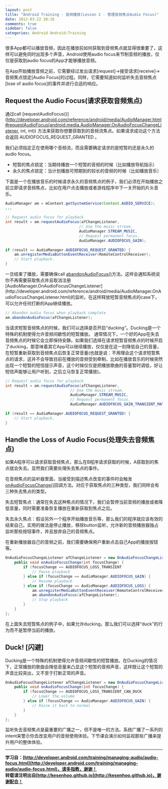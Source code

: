 ```yaml
---
layout: post
title: "Android Training - 音频播放(Lesson 2 - 管理音频焦点Audio Focus)"
date: 2012-03-22 20:16
comments: true
sidebar: false
categories: Android Android:Training
---
```


很多App都可以播放音频，因此在播放前如何获取到音频焦点就显得很重要了，这样可以避免同时出现多个声音，Android使用audio focus来节制音频的播放，仅仅是获取到audio focus的App才能够播放音频。

在App开始播放音频之前，它需要经过发出请求[request]->接受请求[receive]->音频焦点锁定[Audio Focus]的过程。同样，它需要知道如何监听失去音频焦点[lose of audio focus]的事件并进行合适的响应。

<!-- more -->

## Request the Audio Focus(请求获取音频焦点)
通过call [requestAudioFocus()](http://developer.android.com/reference/android/media/AudioManager.html#requestAudioFocus(android.media.AudioManager.OnAudioFocusChangeListener, int, int)) 方法来获取你想要获取到的音频流焦点。如果请求成功这个方法会返回 AUDIOFOCUS_REQUEST_GRANTED 。

我们必须指定正在使用哪个音频流，而且需要确定请求的是短暂的还是永久的audio focus。

* 短暂的焦点锁定：当期待播放一个短暂的音频的时候（比如播放导航指示）
* 永久的焦点锁定：当计划播放可预期到的较长的音频的时候（比如播放音乐）

下面是一个在播放音乐的时候请求永久的音频焦点的例子，我们必须在开始播放之前立即请求音频焦点，比如在用户点击播放或者游戏程序中下一关开始的片头音乐。
```java
AudioManager am = mContext.getSystemService(Context.AUDIO_SERVICE);  
...  
  
// Request audio focus for playback  
int result = am.requestAudioFocus(afChangeListener,  
                                 // Use the music stream.  
                                 AudioManager.STREAM_MUSIC,  
                                 // Request permanent focus.  
                                 AudioManager.AUDIOFOCUS_GAIN);  
     
if (result == AudioManager.AUDIOFOCUS_REQUEST_GRANTED) {  
    am.unregisterMediaButtonEventReceiver(RemoteControlReceiver);  
    // Start playback.  
}  
```
一旦结束了播放，需要确保call [abandonAudioFocus()](http://developer.android.com/reference/android/media/AudioManager.html#abandonAudioFocus(android.media.AudioManager.OnAudioFocusChangeListener))方法。这样会通知系统说你不再需要获取焦点并且取消注册[AudioManager.OnAudioFocusChangeListener](http://developer.android.com/reference/android/media/AudioManager.OnAudioFocusChangeListener.html)的监听。在这样释放短暂音频焦点的case下，可以允许任何打断的App继续播放。
```java
// Abandon audio focus when playback complete      
am.abandonAudioFocus(afChangeListener);  
```
当请求短暂音频焦点的时候，我们可以选择是否开启“ducking”。Ducking是一个特殊的机制使得允许音频间歇性的短暂播放。
通常情况下，一个好的App在失去音频焦点的时候它会立即保持安静。如果我们选择在请求短暂音频焦点的时候开启了ducking，那意味着其它App可以继续播放，仅仅是在这一刻降低自己的音量，在短暂重新获取到音频焦点后恢复正常音量(也就是说：不用理会这个请求短暂焦点的请求，这并不会导致目前在播放的音频受到牵制，比如在播放音乐的时候突然出现一个短暂的短信提示声音，这个时候仅仅是把播放歌曲的音量暂时调低，好让短信声能够让用户听到，之后立马恢复正常播放)。
```java
// Request audio focus for playback  
int result = am.requestAudioFocus(afChangeListener,  
                             // Use the music stream.  
                             AudioManager.STREAM_MUSIC,  
                             // Request permanent focus.  
                             AudioManager.AUDIOFOCUS_GAIN_TRANSIENT_MAY_DUCK);  
     
if (result == AudioManager.AUDIOFOCUS_REQUEST_GRANTED) {  
    // Start playback.  
}  
```

## Handle the Loss of Audio Focus(处理失去音频焦点)
如果A程序可以请求获取音频焦点，那么在B程序请求获取的时候，A获取到的焦点就会失去。显然我们需要处理失去焦点的事件。

在音频焦点的监听器里面，当接受到描述焦点改变的事件时会触发[onAudioFocusChange()](http://developer.android.com/reference/android/media/AudioManager.OnAudioFocusChangeListener.html#onAudioFocusChange(int))回调方法。对应于获取焦点的三种类型，我们同样会有三种失去焦点的类型。

失去短暂焦点：通常在失去这种焦点的情况下，我们会暂停当前音频的播放或者降低音量，同时需要准备恢复播放在重新获取到焦点之后。

失去永久焦点：假设另外一个程序开始播放音乐等，那么我们的程序就应该有效的结束自己。实用的做法是停止播放，移除button监听，允许新的音频播放器独占监听那些按钮事件，并且放弃自己的音频焦点。

在重新播放器自己的音频之前，我们需要确保用户重新点击自己App的播放按钮等。
```java
OnAudioFocusChangeListener afChangeListener = new OnAudioFocusChangeListener() {  
    public void onAudioFocusChange(int focusChange) {  
        if (focusChange == AUDIOFOCUS_LOSS_TRANSIENT  
            // Pause playback  
        } else if (focusChange == AudioManager.AUDIOFOCUS_GAIN) {  
            // Resume playback   
        } else if (focusChange == AudioManager.AUDIOFOCUS_LOSS) {  
            am.unregisterMediaButtonEventReceiver(RemoteControlReceiver);  
            am.abandonAudioFocus(afChangeListener);  
            // Stop playback  
        }  
    }  
};  
```
在上面失去短暂焦点的例子中，如果允许ducking，那么我们可以选择“duck”的行为而不是暂停当前的播放。

## Duck! [闪避]
Ducking是一个特殊的机制使得允许音频间歇性的短暂播放。在Ducking的情况下，正常播放的歌曲会降低音量来凸显这个短暂的音频声音，这样既让这个短暂的声音比较突出，又不至于打断正常的声音。
```java
OnAudioFocusChangeListener afChangeListener = new OnAudioFocusChangeListener() {  
    public void onAudioFocusChange(int focusChange) {  
        if (focusChange == AUDIOFOCUS_LOSS_TRANSIENT_CAN_DUCK  
            // Lower the volume  
        } else if (focusChange == AudioManager.AUDIOFOCUS_GAIN) {  
            // Raise it back to normal  
        }  
    }  
};  
```
监听失去音频焦点是最重要的广播之一，但不是唯一的方法。系统广播了一系列的intent来警示你去改变用户的音频使用体验。下节课会演示如何监视那些广播来提升用户的整体体验。

***
**学习自：[http://developer.android.com/training/managing-audio/audio-focus.html](http://developer.android.com/training/managing-audio/audio-focus.html)，请多指教，谢谢！**  
**转载请注明出自[http://kesenhoo.github.io](http://kesenhoo.github.io)，谢谢配合！**






